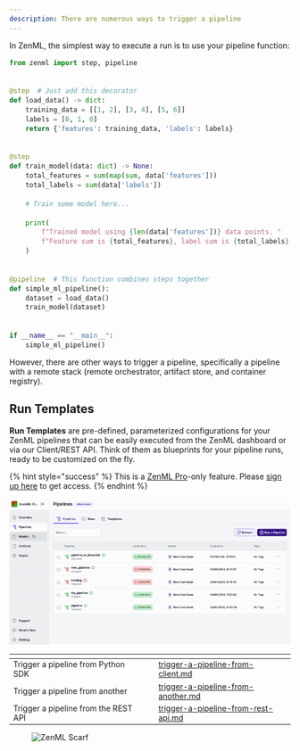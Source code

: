 ```yaml
---
description: There are numerous ways to trigger a pipeline
---
```


In ZenML, the simplest way to execute a run is to use your pipeline function:

```python
from zenml import step, pipeline


@step  # Just add this decorator
def load_data() -> dict:
    training_data = [[1, 2], [3, 4], [5, 6]]
    labels = [0, 1, 0]
    return {'features': training_data, 'labels': labels}


@step
def train_model(data: dict) -> None:
    total_features = sum(map(sum, data['features']))
    total_labels = sum(data['labels'])

    # Train some model here...

    print(
        f"Trained model using {len(data['features'])} data points. "
        f"Feature sum is {total_features}, label sum is {total_labels}."
    )


@pipeline  # This function combines steps together 
def simple_ml_pipeline():
    dataset = load_data()
    train_model(dataset)


if __name__ == "__main__":
    simple_ml_pipeline()
```

However, there are other ways to trigger a pipeline, specifically a pipeline 
with a remote stack (remote orchestrator, artifact store, and container 
registry).

## Run Templates

**Run Templates** are pre-defined, parameterized configurations for your ZenML 
pipelines that can be easily executed from the ZenML dashboard or via our 
Client/REST API. Think of them as blueprints for your pipeline runs, ready 
to be customized on the fly.

{% hint style="success" %}
This is a [ZenML Pro](https://zenml.io/pro)-only feature. Please
[sign up here](https://cloud.zenml.io) to get access.
{% endhint %}

![Run Template](../../.gitbook/assets/run-templates.gif)

<table data-view="cards"><thead><tr><th></th><th></th><th></th><th data-hidden data-card-target data-type="content-ref"></th></tr></thead><tbody><tr><td>Trigger a pipeline from Python SDK</td><td></td><td></td><td><a href="trigger-a-pipeline-from-client.md">trigger-a-pipeline-from-client.md</a></td></tr><tr><td>Trigger a pipeline from another</td><td></td><td></td><td><a href="trigger-a-pipeline-from-another.md">trigger-a-pipeline-from-another.md</a></td></tr><tr><td>Trigger a pipeline from the REST API</td><td></td><td></td><td><a href="trigger-a-pipeline-from-rest-api.md">trigger-a-pipeline-from-rest-api.md</a></td></tr></tbody></table>

<figure><img src="https://static.scarf.sh/a.png?x-pxid=f0b4f458-0a54-4fcd-aa95-d5ee424815bc" alt="ZenML Scarf"><figcaption></figcaption></figure>
